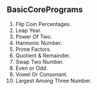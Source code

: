 ## BasicCorePrograms

1. Flip Coin Percentages.
2. Leap Year.
3. Power Of Two.
4. Harmonic Number.
5. Prime Factors.
6. Quotient & Remainder.
7. Swap Two Number.
8. Even or Odd.
9. Vowel Or Consonant.
10. Largest Among Three Number.
